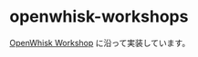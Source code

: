 # openwhisk-workshops
[OpenWhisk Workshop](https://github.com/bmxug/openwhisk-workshops/tree/master/bootcamp) に沿って実装しています。

